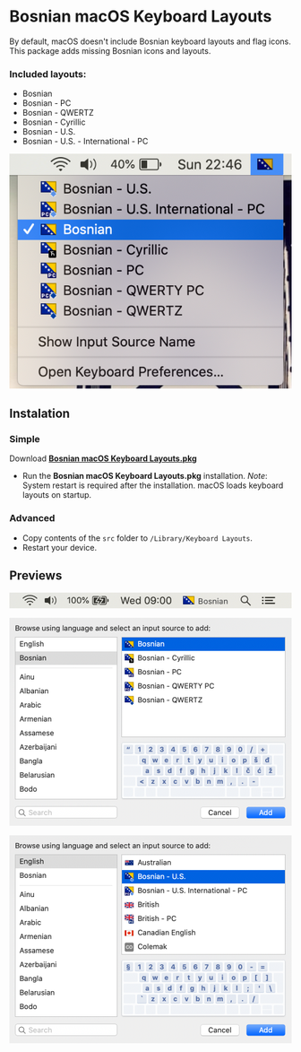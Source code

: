 # Bosnian macOS Keyboard Layouts
By default, macOS doesn't include Bosnian keyboard layouts and flag icons. This package adds missing Bosnian icons and layouts.

### Included layouts:
- Bosnian
- Bosnian - PC
- Bosnian - QWERTZ
- Bosnian - Cyrillic
- Bosnian - U.S.
- Bosnian - U.S. - International - PC

![Bosnian Keyboard Layouts Preview](https://raw.githubusercontent.com/ministryofprogramming/bosnian-macos-keyboard/master/previews/preview_3.png "Available Bosnian Keyboard Layouts")

## Instalation
### Simple
Download **[Bosnian macOS Keyboard Layouts.pkg](https://github.com/ministryofprogramming/bosnian-macos-keyboard/raw/master/dist/Bosnian%20macOS%20Keyboard%20Layouts.pkg)**

- Run the **Bosnian macOS Keyboard Layouts.pkg** installation.
*Note*: System restart is required after the installation. macOS loads keyboard layouts on startup.

### Advanced
- Copy contents of the `src` folder to `/Library/Keyboard Layouts`.
- Restart your device.

## Previews
![Bosnian Keyboard Layouts Preview4](https://raw.githubusercontent.com/ministryofprogramming/bosnian-macos-keyboard/master/previews/preview_4.png "Available Bosnian Keyboard Layouts")

![Bosnian Keyboard Layouts Preview 2](https://raw.githubusercontent.com/ministryofprogramming/bosnian-macos-keyboard/master/previews/preview_1.png "Available Bosnian Keyboard Layouts")

![Bosnian Keyboard Layouts Preview 3](https://raw.githubusercontent.com/ministryofprogramming/bosnian-macos-keyboard/master/previews/preview_2.png "Available Bosnian Keyboard Layouts")
